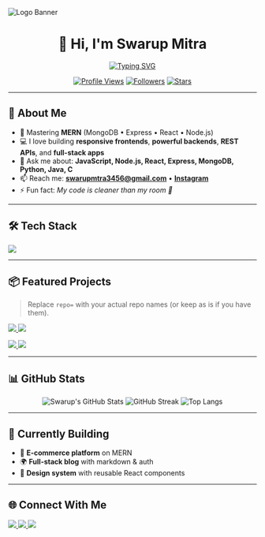 ![Logo Banner](https://github.com/swarupcoding56/swarupcoding56/assets/150075661/11652be4-5ec0-4f26-a53c-e250af07acd0)

<div align="center">

# 👋 Hi, I'm **Swarup Mitra**

[![Typing SVG](https://readme-typing-svg.herokuapp.com?font=Fira+Code&weight=600&size=26&duration=2500&pause=800&color=4DD0E1&center=true&vCenter=true&width=900&lines=I+am+Swarup+Mitra;Full+Stack+Web+Developer;Python+Developer;Java+Developer;MERN+Stack+Enthusiast;Problem+Solver;Digital+Creator)](https://github.com/swarupcoding56)

<!-- “Reverse” feel: the typing image auto backspaces before the next line, mimicking reverse text animation -->

[![Profile Views](https://komarev.com/ghpvc/?username=swarupcoding56&label=Profile+Views&color=4dd0e1&style=flat)](https://github.com/swarupcoding56)
[![Followers](https://img.shields.io/github/followers/swarupcoding56?style=flat&color=4dd0e1)](https://github.com/swarupcoding56?tab=followers)
[![Stars](https://img.shields.io/github/stars/swarupcoding56?affiliations=OWNER%2CCOLLABORATOR&style=flat&color=4dd0e1)](https://github.com/swarupcoding56?tab=repositories)

</div>

---

## 🚀 About Me

- 🧠 Mastering **MERN** (MongoDB • Express • React • Node.js)  
- 💻 I love building **responsive frontends**, **powerful backends**, **REST APIs**, and **full-stack apps**  
- 💬 Ask me about: **JavaScript, Node.js, React, Express, MongoDB, Python, Java, C**  
- 📫 Reach me: **[swarupmtra3456@gmail.com](mailto:swarupmtra3456@gmail.com)** • **[Instagram](https://instagram.com/swarup3421)**  
- ⚡ Fun fact: *My code is cleaner than my room 🧹*

---

## 🛠️ Tech Stack

<p align="left">
  <img src="https://skillicons.dev/icons?i=html,css,js,ts,react,nextjs,redux,nodejs,express,mongodb,python,java,c,git,github,vscode,postman,vercel,netlify,linux,docker" />
</p>

---

## 📦 Featured Projects

> Replace `repo=` with your actual repo names (or keep as is if you have them).

<p align="left">
  <a href="https://github.com/swarupcoding56/mern-ecommerce">
    <img src="https://github-readme-stats.vercel.app/api/pin/?username=swarupcoding56&repo=mern-ecommerce&theme=tokyonight" />
  </a>
  <a href="https://github.com/swarupcoding56/markdown-blog">
    <img src="https://github-readme-stats.vercel.app/api/pin/?username=swarupcoding56&repo=markdown-blog&theme=tokyonight" />
  </a>
</p>

<p align="left">
  <a href="https://github.com/swarupcoding56/ai-chat-app">
    <img src="https://github-readme-stats.vercel.app/api/pin/?username=swarupcoding56&repo=ai-chat-app&theme=tokyonight" />
  </a>
  <a href="https://github.com/swarupcoding56/portfolio">
    <img src="https://github-readme-stats.vercel.app/api/pin/?username=swarupcoding56&repo=portfolio&theme=tokyonight" />
  </a>
</p>

---

## 📊 GitHub Stats

<div align="center">
  
![Swarup's GitHub Stats](https://github-readme-stats.vercel.app/api?username=swarupcoding56&show_icons=true&theme=tokyonight&hide_border=true)
![GitHub Streak](https://streak-stats.demolab.com?user=swarupcoding56&theme=tokyonight&hide_border=true)
![Top Langs](https://github-readme-stats.vercel.app/api/top-langs/?username=swarupcoding56&layout=compact&theme=tokyonight&hide_border=true)

</div>

---

## 🧠 Currently Building

- 🔁 **E-commerce platform** on MERN  
- 🌍 **Full-stack blog** with markdown & auth  
- 🎨 **Design system** with reusable React components

---

## 🌐 Connect With Me

<p align="left">
  <a href="mailto:swarupmtra3456@gmail.com">
    <img src="https://img.shields.io/badge/Email-swarupmtra3456%40gmail.com-1e293b?style=flat&logo=gmail" />
  </a>
  <a href="https://instagram.com/swarup3421" target="_blank">
    <img src="https://img.shields.io/badge/Instagram-@swarup3421-1e293b?style=flat&logo=instagram" />
  </a>
  <a href="https://github.com/swarupcoding56" target="_blank">
    <img src="https://img.shields.io/badge/GitHub-@swarupcoding56-1e293b?style=flat&logo=github" />
  </a>
</p>
